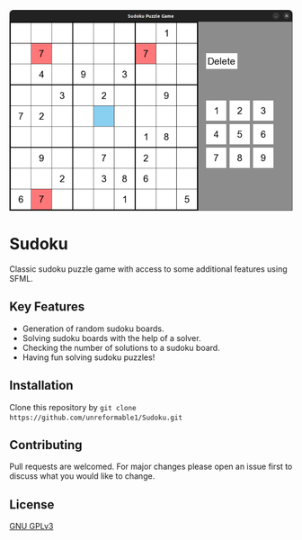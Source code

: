 ![Alt text](/assets/screenshoots/sudoku.png)

# Sudoku
Classic sudoku puzzle game with access to some additional features using SFML.

## Key Features

* Generation of random sudoku boards.
* Solving sudoku boards with the help of a solver.
* Checking the number of solutions to a sudoku board.
* Having fun solving sudoku puzzles!

## Installation

Clone this repository by ```git clone https://github.com/unreformable1/Sudoku.git```

## Contributing

Pull requests are welcomed. For major changes please open an issue first to discuss what you would like to change.

## License

[GNU GPLv3](https://choosealicense.com/licenses/gpl-3.0/)